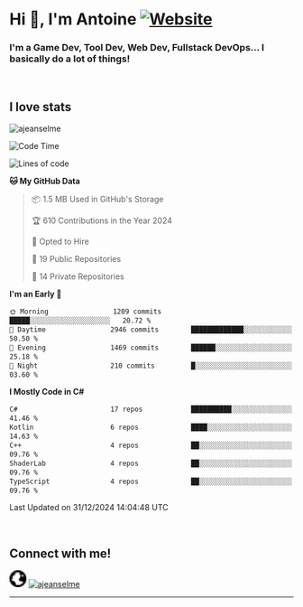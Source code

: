 # Hi 👋, I'm Antoine [![Website](https://img.shields.io/website?label=jeanselme.fr&style=for-the-badge&url=https%3A%2F%2Fjeanselme.fr)](https://jeanselme.fr)

### I'm a Game Dev, Tool Dev, Web Dev, Fullstack DevOps... I basically do a lot of things!

<br />

## I love stats

<img src="https://komarev.com/ghpvc/?username=ajeanselme" alt="ajeanselme" />

<!--START_SECTION:waka-->
![Code Time](http://img.shields.io/badge/Code%20Time-2%2C801%20hrs%203%20mins-blue)

![Lines of code](https://img.shields.io/badge/From%20Hello%20World%20I%27ve%20Written-360.0%20million%20lines%20of%20code-blue)

**🐱 My GitHub Data** 

> 📦 1.5 MB Used in GitHub's Storage 
 > 
> 🏆 610 Contributions in the Year 2024
 > 
> 💼 Opted to Hire
 > 
> 📜 19 Public Repositories 
 > 
> 🔑 14 Private Repositories 
 > 
**I'm an Early 🐤** 

```text
🌞 Morning                1209 commits        █████░░░░░░░░░░░░░░░░░░░░   20.72 % 
🌆 Daytime                2946 commits        █████████████░░░░░░░░░░░░   50.50 % 
🌃 Evening                1469 commits        ██████░░░░░░░░░░░░░░░░░░░   25.18 % 
🌙 Night                  210 commits         █░░░░░░░░░░░░░░░░░░░░░░░░   03.60 % 
```


**I Mostly Code in C#** 

```text
C#                       17 repos            ██████████░░░░░░░░░░░░░░░   41.46 % 
Kotlin                   6 repos             ████░░░░░░░░░░░░░░░░░░░░░   14.63 % 
C++                      4 repos             ██░░░░░░░░░░░░░░░░░░░░░░░   09.76 % 
ShaderLab                4 repos             ██░░░░░░░░░░░░░░░░░░░░░░░   09.76 % 
TypeScript               4 repos             ██░░░░░░░░░░░░░░░░░░░░░░░   09.76 % 
```




 Last Updated on 31/12/2024 14:04:48 UTC
<!--END_SECTION:waka-->

<br />

## Connect with me!

[<img src="https://raw.githubusercontent.com/iconic/open-iconic/master/svg/globe.svg" alt="ajeanselme" height="30" width="30" />][Website]
[<img src="https://cdn.jsdelivr.net/npm/simple-icons@3.0.1/icons/linkedin.svg" alt="ajeanselme" height="30" width="30" />][Linkedin]

---

[Website]: https://jeanselme.fr
[Linkedin]: https://linkedin.com/in/ajeanselme
